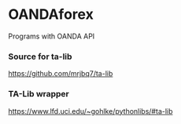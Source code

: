 # OANDAforex
Programs with OANDA API


### Source for ta-lib
https://github.com/mrjbq7/ta-lib


### TA-Lib wrapper
https://www.lfd.uci.edu/~gohlke/pythonlibs/#ta-lib
